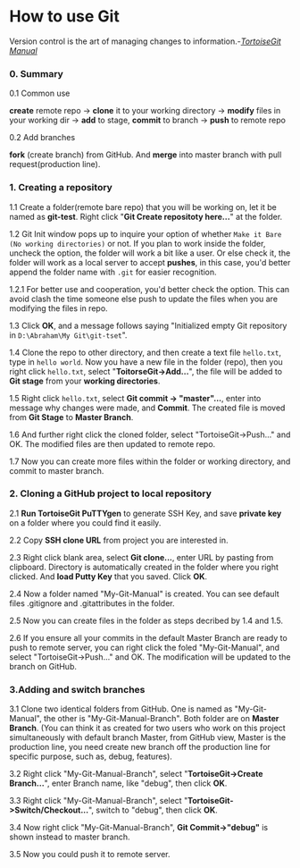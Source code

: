 # How to use Git
Version control is the art of managing changes to information.-[*TortoiseGit Manual*](https://tortoisegit.org/docs/tortoisegit/tgit-introduction.html)



### 0. Summary
0.1 Common use

**create** remote repo -> **clone** it to your working directory -> **modify** files in your working dir -> **add** to stage, **commit** to branch -> **push** to remote repo

0.2 Add branches

**fork** (create branch) from GitHub. And **merge** into master branch with pull request(production line).


### 1. Creating a repository 
1.1 Create a folder(remote bare repo) that you will be working on, let it be named as **git-test**. Right click "**Git Create repositoty here...**" at the folder.

1.2 Git Init window pops up to inquire your option of whether `Make it Bare (No working directories)` or not. If you plan to work inside the folder, uncheck the option, the folder will work a bit like a user. Or else check it, the folder will work as a local server to accept **pushes**, in this case, you'd better append the folder name with `.git` for easier recognition.

1.2.1 For better use and cooperation, you'd better check the option. This can avoid clash the time someone else push to update the files when you are modifying the files in repo.

1.3 Click **OK**, and a message follows saying "Initialized empty Git repository in `D:\Abraham\My Git\git-tset`".

1.4 Clone the repo to other directory, and then create a text file `hello.txt`, type in `hello world`. Now you have a new file in the folder (repo), then you right click `hello.txt`, select "**ToitorseGit->Add...**", the file will be added to **Git stage** from your **working directories**.

1.5 Right click `hello.txt`, select **Git commit -> "master"...**, enter into message why changes were made, and **Commit**. The created file is moved from **Git Stage** to **Master Branch**.

1.6 And further right click the cloned folder, select "TortoiseGit->Push..." and OK. The modified files are then updated to remote repo.

1.7 Now you can create more files within the folder or working directory, and commit to master branch.

### 2. Cloning a GitHub project to local repository

2.1 **Run TortoiseGit PuTTYgen** to generate SSH Key, and save **private key** on a folder where you could find it easily.

2.2 Copy **SSH clone URL** from project you are interested in.

2.3 Right click blank area, select **Git clone...**, 
enter URL by pasting from clipboard. Directory is automatically created in the folder where you right clicked. And **load Putty Key** that you saved. Click **OK**.

2.4 Now a folder named "My-Git-Manual" is created. You can see default files .gitignore and .gitattributes in the folder.

2.5 Now you can create files in the folder as steps decribed by 1.4 and 1.5.

2.6 If you ensure all your commits in the default Master Branch are ready to push to remote server, you can right click the foled "My-Git-Manual", and select "TortoiseGit->Push..." and OK. The modification will be updated to the branch on GitHub.


### 3.Adding and switch branches

3.1 Clone two identical folders from GitHub. One is named as "My-Git-Manual", the other is "My-Git-Manual-Branch". Both folder are on **Master Branch**. (You can think it as created for two users who work on this project simultaneously with default branch Master, from GitHub view, Master is the production line, you need create new branch off the production line for specific purpose, such as, debug, features).

3.2 Right click "My-Git-Manual-Branch", select "**TortoiseGit->Create Branch...**", enter Branch name, like "debug", then click **OK**.

3.3 Right click "My-Git-Manual-Branch", select "**TortoiseGit->Switch/Checkout...**", switch to "debug", then click **OK**.

3.4 Now right click "My-Git-Manual-Branch", **Git Commit->"debug"** is shown instead to master branch.

3.5 Now you could push it to remote server.